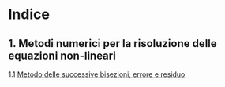 # Indice

## 1. Metodi numerici per la risoluzione delle equazioni non-lineari
   1.1 [Metodo delle successive bisezioni, errore e residuo](Appunti/Lezione1.md)
